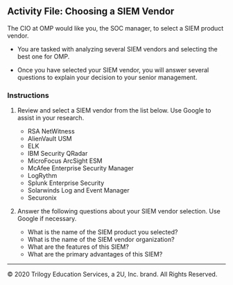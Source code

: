 ## Activity File: Choosing a SIEM Vendor 

The CIO at OMP would like you, the SOC manager, to select a SIEM product vendor.

- You are tasked with analyzing several SIEM vendors and selecting the best one for OMP.

- Once you have selected your SIEM vendor, you will answer several questions to explain your decision to your senior management.


### Instructions

1. Review and select a SIEM vendor from the list below. Use Google to assist in your research.

    - RSA NetWitness
    - AlienVault USM
    - ELK
    - IBM Security QRadar
    - MicroFocus ArcSight ESM
    - McAfee Enterprise Security Manager
    - LogRythm 
    - Splunk Enterprise Security
    - Solarwinds Log and Event Manager
    - Securonix

    
2. Answer the following questions about your SIEM vendor selection. Use Google if necessary. 
   - What is the name of the SIEM product you selected?
   - What is the name of the SIEM vendor organization?
   - What are the features of this SIEM?
   - What are the primary advantages of this SIEM?

---
© 2020 Trilogy Education Services, a 2U, Inc. brand. All Rights Reserved.

